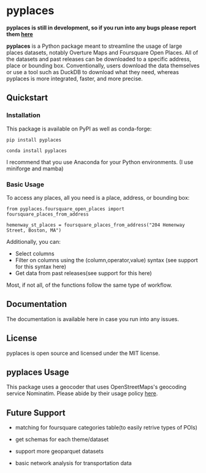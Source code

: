 # pyplaces

**pyplaces is still in development, so if you run into any bugs please report them [here](https://github.com/tbanken/pyplaces/issues)**

**pyplaces** is a Python package meant to streamline the usage of large places datasets, notably Overture Maps and Foursquare Open Places. All of the datasets and past releases can be downloaded to a specific address, place or bounding box. Conventionally, users download the data themselves or use a tool such as DuckDB to download what they need, whereas pyplaces is more integrated, faster, and more precise. 

## Quickstart

### Installation

This package is available on PyPI as well as conda-forge:

    pip install pyplaces

    conda install pyplaces

I recommend that you use Anaconda for your Python environments. (I use miniforge and mamba)

### Basic Usage

To access any places, all you need is a place, address, or bounding box:

    from pyplaces.foursquare_open_places import foursquare_places_from_address

    hemenway_st_places = foursquare_places_from_address("204 Hemenway Street, Boston, MA")

Additionally, you can:
- Select columns
- Filter on columns using the \(column,operator,value\) syntax (see support for this syntax here)
- Get data from past releases(see support for this here)

Most, if not all, of the functions follow the same type of workflow.

## Documentation

The documentation is available here in case you run into any issues. 

## License

pyplaces is open source and licensed under the MIT license. 

## pyplaces Usage

This package uses a geocoder that uses OpenStreetMaps's geocoding service Nominatim. Please abide by their usage policy [here](https://operations.osmfoundation.org/policies/nominatim).

## Future Support

- matching for foursquare categories table(to easily retrive types of POIs)

- get schemas for each theme/dataset

- support more geoparquet datasets

- basic network analysis for transportation data
